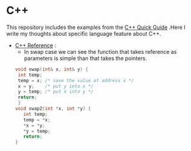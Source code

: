 # C++
This repository includes the examples from the [C++ Quick Guide](https://www.tutorialspoint.com/cplusplus/cpp_quick_guide.htm)
.Here I write my thoughts about specific language feature about C++.

- [C++ Reference](https://github.com/XuShaoming/Programming_Language/blob/master/C%2B%2B/play_reference.cpp) :
  - In swap case we can see the function that takes reference as parameters is simple than that takes the pointers. 
  ```C++
  void swap(int& x, int& y) {
   int temp;
   temp = x; /* save the value at address x */
   x = y;    /* put y into x */
   y = temp; /* put x into y */
   return;
   }
  void swap2(int *x, int *y) {
     int temp;
     temp = *x;
     *x = *y;
     *y = temp;
     return;
  }
  ```
  
